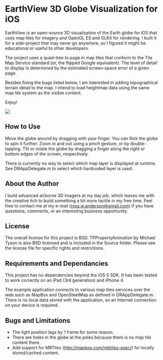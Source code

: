 EarthView 3D Globe Visualization for iOS
========================================

EarthView is an open-source 3D visualization of the Earth globe for iOS that uses map tiles for imagery and OpenGL ES and GLKit for rendering. I built it for a side-project that may never go anywhere, so I figured it might be educational or useful to other developers.

The project uses a quad-tree to page in map tiles that conform to the Tile Map Service standard (or, the flipped Google equivalent). The level of detail to display is determined by the estimated screen-space error of a given page.

Besides fixing the bugs listed below, I am interested in adding topographical terrain detail to the map. I intend to load heightmap data using the same map tile system as the visible content.

Enjoy!

![](https://github.com/RossAnderson/EarthView/raw/master/Screenshot-iphone.png)

How to Use
----------

Move the globe around by dragging with your finger. You can flick the globe to spin it further. Zoom in and out using a pinch gesture, or by double-tapping. Tilt or rotate the globe by dragging a finger along the right or bottom edges of the screen, respectively.

There is currently no way to select which map layer is displayed at runtime. See DRAppDelegate.m to select which hardcoded layer is used.

About the Author
----------------

I build advanced airborne 3D imagers at my day job, which leaves me with the creative itch to build something a bit more tactile in my free time. Feel free to contact me at my e-mail (ross.w.anderson@gmail.com) if you have questions, comments, or an interesting business opportunity.

License
-------

The overall license for this project is BSD. TPPropertyAnimation by Michael Tyson is also BSD licensed and is included in the Source folder. Please see the license file for specific rights and restrictions.

Requirements and Dependancies
-----------------------------

This project has no dependencies beyond the iOS 5 SDK. It has been tested to work correctly on an iPad (3rd generation) and iPhone 4.

The example application connects to various map tiles services over the web such as MapBox and OpenSteetMap as defined in DRAppDelegate.m. There is no local data stored with the application, so an Internet connection on your device is required.

Bugs and Limitations
--------------------

- The light position lags by 1 frame for some reason.
- There are holes in the globe at the poles because there is no map tile content there.
- Add support for MBTiles (http://mapbox.com/mbtiles-spec/) for locally stored/cached content.
